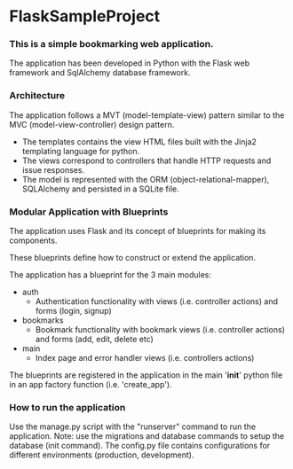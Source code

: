 # FlaskSampleProject

### This is a simple bookmarking web application. 
The application has been developed in Python with the Flask web framework and SqlAlchemy database framework.

### Architecture 
The application follows a MVT (model-template-view) pattern similar to the MVC (model-view-controller) design pattern.
* The templates contains the view HTML files built with the Jinja2 templating language for python.
* The views correspond to controllers that handle HTTP requests and issue responses. 
* The model is represented with the ORM (object-relational-mapper), SQLAlchemy and persisted in a SQLite file. 

### Modular Application with Blueprints 

The application uses Flask and its concept of blueprints for making its components.

These blueprints define how to construct or extend the application.

The application has a blueprint for the 3 main modules: 
* auth
  * Authentication functionality with views (i.e. controller actions) and forms (login, signup) 
* bookmarks
  * Bookmark functionality with bookmark views (i.e. controller actions) and forms (add, edit, delete etc)
* main 
  * Index page and error handler views (i.e. controllers actions) 
  
The blueprints are registered in the application in the main '__init__' python file in an app factory function (i.e. 'create_app'). 

### How to run the application

Use the manage.py script with the "runserver" command to run the application.
Note: use the migrations and database commands to setup the database (init command).
The config.py file contains configurations for different environments (production, development). 


